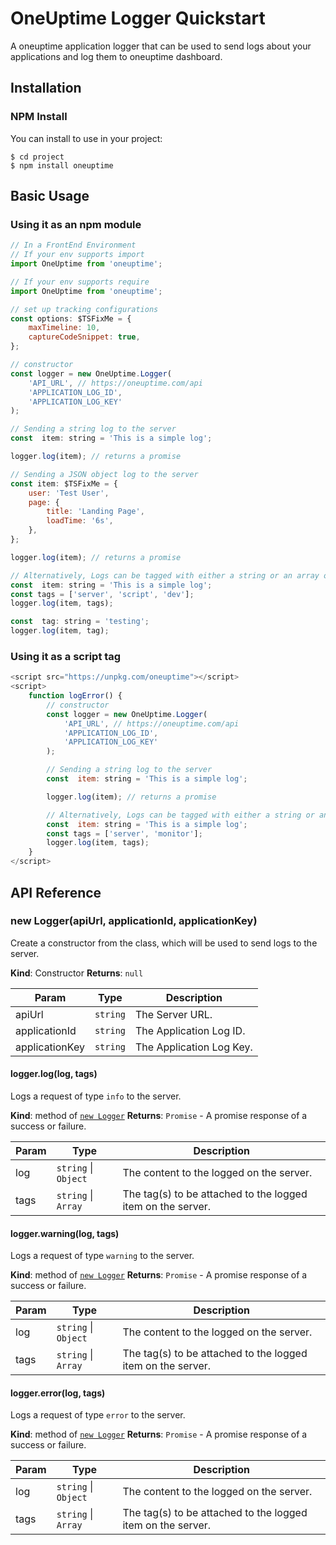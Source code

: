 # OneUptime Logger Quickstart

A oneuptime application logger that can be used to send logs about your applications and log them to oneuptime dashboard.

## Installation

### NPM Install

You can install to use in your project:

```
$ cd project
$ npm install oneuptime
```

## Basic Usage

### Using it as an npm module

```javascript
// In a FrontEnd Environment
// If your env supports import
import OneUptime from 'oneuptime';

// If your env supports require
import OneUptime from 'oneuptime';

// set up tracking configurations
const options: $TSFixMe = {
    maxTimeline: 10,
    captureCodeSnippet: true,
};

// constructor
const logger = new OneUptime.Logger(
    'API_URL', // https://oneuptime.com/api
    'APPLICATION_LOG_ID',
    'APPLICATION_LOG_KEY'
);

// Sending a string log to the server
const  item: string = 'This is a simple log';

logger.log(item); // returns a promise

// Sending a JSON object log to the server
const item: $TSFixMe = {
    user: 'Test User',
    page: {
        title: 'Landing Page',
        loadTime: '6s',
    },
};

logger.log(item); // returns a promise

// Alternatively, Logs can be tagged with either a string or an array of strings
const  item: string = 'This is a simple log';
const tags = ['server', 'script', 'dev'];
logger.log(item, tags);

const  tag: string = 'testing';
logger.log(item, tag);
```

### Using it as a script tag

```javascript
<script src="https://unpkg.com/oneuptime"></script>
<script>
    function logError() {
        // constructor
        const logger = new OneUptime.Logger(
            'API_URL', // https://oneuptime.com/api
            'APPLICATION_LOG_ID',
            'APPLICATION_LOG_KEY'
        );

        // Sending a string log to the server
        const  item: string = 'This is a simple log';

        logger.log(item); // returns a promise

        // Alternatively, Logs can be tagged with either a string or an array of strings
        const  item: string = 'This is a simple log';
        const tags = ['server', 'monitor'];
        logger.log(item, tags);
    }
</script>
```

## API Reference

### new Logger(apiUrl, applicationId, applicationKey)

Create a constructor from the class, which will be used to send logs to the server.

**Kind**: Constructor
**Returns**: <code>null</code>

| Param          | Type                | Description              |
| -------------- | ------------------- | ------------------------ |
| apiUrl         | <code>string</code> | The Server URL.          |
| applicationId  | <code>string</code> | The Application Log ID.  |
| applicationKey | <code>string</code> | The Application Log Key. |

#### logger.log(log, tags)

Logs a request of type `info` to the server.

**Kind**: method of [<code>new Logger</code>](#logger_api--logger)
**Returns**: <code>Promise</code> - A promise response of a success or failure.

| Param | Type                                       | Description                                                 |
| ----- | ------------------------------------------ | ----------------------------------------------------------- |
| log   | <code>string</code> \| <code>Object</code> | The content to the logged on the server.                    |
| tags  | <code>string</code> \| <code>Array</code>  | The tag(s) to be attached to the logged item on the server. |

#### logger.warning(log, tags)

Logs a request of type `warning` to the server.

**Kind**: method of [<code>new Logger</code>](#logger_api--logger)
**Returns**: <code>Promise</code> - A promise response of a success or failure.

| Param | Type                                       | Description                                                 |
| ----- | ------------------------------------------ | ----------------------------------------------------------- |
| log   | <code>string</code> \| <code>Object</code> | The content to the logged on the server.                    |
| tags  | <code>string</code> \| <code>Array</code>  | The tag(s) to be attached to the logged item on the server. |

#### logger.error(log, tags)

Logs a request of type `error` to the server.

**Kind**: method of [<code>new Logger</code>](#logger_api--logger)
**Returns**: <code>Promise</code> - A promise response of a success or failure.

| Param | Type                                       | Description                                                 |
| ----- | ------------------------------------------ | ----------------------------------------------------------- |
| log   | <code>string</code> \| <code>Object</code> | The content to the logged on the server.                    |
| tags  | <code>string</code> \| <code>Array</code>  | The tag(s) to be attached to the logged item on the server. |

